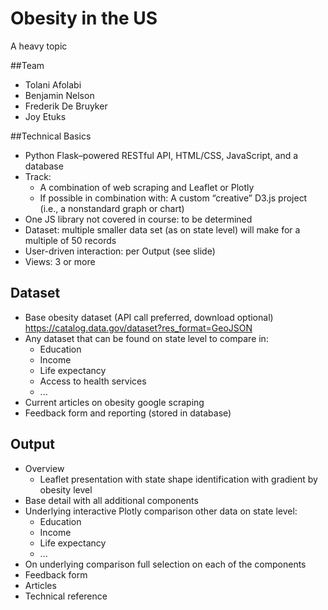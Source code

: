 # Obesity in the US
A heavy topic

##Team
- Tolani Afolabi
- Benjamin Nelson
- Frederik De Bruyker
- Joy Etuks

##Technical Basics
- Python Flask–powered RESTful API, HTML/CSS, JavaScript, and a  database
- Track: 
    - A combination of web scraping and Leaflet or Plotly
    - If possible in combination with: A custom “creative” D3.js project (i.e., a nonstandard graph or chart)    
- One JS library not covered in course: to be determined
- Dataset: multiple smaller data set (as on state level) will make for a multiple of 50 records
- User-driven interaction: per Output (see slide)
- Views: 3 or more

## Dataset
- Base obesity dataset (API call preferred, download optional) https://catalog.data.gov/dataset?res_format=GeoJSON
- Any dataset that can be found on state level to compare in:
    - Education
    - Income
    - Life expectancy
    - Access to health services
    - ...
- Current articles on obesity google scraping
- Feedback form and reporting (stored in database)

## Output
- Overview 
    - Leaflet presentation with state shape identification with gradient by obesity level
- Base detail with all additional components
- Underlying interactive Plotly comparison other data on state level:
    - Education
    - Income
    - Life expectancy
    - ...
- On underlying comparison full selection on each of the components
- Feedback form
- Articles
- Technical reference
